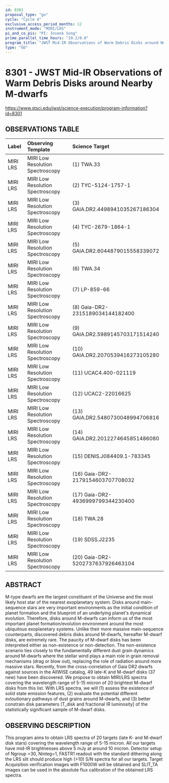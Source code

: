 ```yaml
---
id: 8301
proposal_type: "go"
cycle: "Cycle 4"
exclusive_access_period_months: 12
instrument_mode: "MIRI/LRS"
pi_and_co_pis: "PI: Inseok Song"
prime_parallel_time_hours: "19.2/0.0"
program_title: "JWST Mid-IR Observations of Warm Debris Disks around Nearby M-dwarfs"
type: "GO"
---
```

# 8301 - JWST Mid-IR Observations of Warm Debris Disks around Nearby M-dwarfs
https://www.stsci.edu/jwst/science-execution/program-information?id=8301
## OBSERVATIONS TABLE
| Label             | Observing Template               | Science Target                           |
| :---------------- | :------------------------------- | :--------------------------------------- |
| MIRI LRS          | MIRI Low Resolution Spectroscopy | (1) TWA.33                               |
| MIRI LRS          | MIRI Low Resolution Spectroscopy | (2) TYC-5124-1757-1                      |
| MIRI LRS          | MIRI Low Resolution Spectroscopy | (3) GAIA.DR2.4498941035267186304         |
| MIRI LRS          | MIRI Low Resolution Spectroscopy | (4) TYC-2679-1864-1                      |
| MIRI LRS          | MIRI Low Resolution Spectroscopy | (5) GAIA.DR2.6044879015558339072         |
| MIRI LRS          | MIRI Low Resolution Spectroscopy | (6) TWA.34                               |
| MIRI LRS          | MIRI Low Resolution Spectroscopy | (7) LP-859-66                            |
| MIRI LRS          | MIRI Low Resolution Spectroscopy | (8) Gaia-DR2-2315189034144182400         |
| MIRI LRS          | MIRI Low Resolution Spectroscopy | (9) GAIA.DR2.5989145703171514240         |
| MIRI LRS          | MIRI Low Resolution Spectroscopy | (10) GAIA.DR2.2070539416273105280        |
| MIRI LRS          | MIRI Low Resolution Spectroscopy | (11) UCAC4.400-021119                    |
| MIRI LRS          | MIRI Low Resolution Spectroscopy | (12) UCAC2-22016625                      |
| MIRI LRS          | MIRI Low Resolution Spectroscopy | (13) GAIA.DR2.5480730048994706816        |
| MIRI LRS          | MIRI Low Resolution Spectroscopy | (14) GAIA.DR2.2012274645851486080        |
| MIRI LRS          | MIRI Low Resolution Spectroscopy | (15) DENIS.J084409.1-783345              |
| MIRI LRS          | MIRI Low Resolution Spectroscopy | (16) Gaia-DR2-2179154603707708032        |
| MIRI LRS          | MIRI Low Resolution Spectroscopy | (17) Gaia-DR2-4936999799344230400        |
| MIRI LRS          | MIRI Low Resolution Spectroscopy | (18) TWA.28                              |
| MIRI LRS          | MIRI Low Resolution Spectroscopy | (19) SDSS.J2235                          |
| MIRI LRS          | MIRI Low Resolution Spectroscopy | (20) Gaia-DR2-5202737637926463104        |

## ABSTRACT

M-type dwarfs are the largest constituent of the Universe and the most likely host star of the nearest exoplanetary system. Disks around main-sequence stars are very important environments as the initial condition of planet formation and the blueprint of an underlying planet's dynamical evolution. Therefore, disks around M-dwarfs can inform us of the most important planet formation/evolution environment around the most ubiquitous exoplanetary systems. Unlike their more massive main-sequence counterparts, discovered debris disks around M-dwarfs, hereafter M-dwarf disks, are extremely rare. The paucity of M-dwarf disks has been interpreted either as non-existence or non-detection. The non-existence scenario ties closely to the fundamentally different dust grain dynamics around M-dwarfs where the stellar wind plays a main role in grain removal mechanisms (drag or blow out), replacing the role of radiation around more massive stars. Recently, from the cross-correlation of Gaia DR2 dwarfs against sources in the AllWISE catalog, 49 late-K and M-dwarf disks (37 new) have been discovered. We propose to obtain MIRI/LRS spectra covering the wavelength range of 5-15 micron of 20 brightest M-dwarf disks from this list. With LRS spectra, we will (1) assess the existence of solid state emission features, (2) evaluate the potential different evloutionary pathways of dust grains around M-dwarfs, and (3) better constrain disk parameters [T_disk and fractional IR luminosity] of the statistically significant sample of M-dwarf disks.

## OBSERVING DESCRIPTION

This program aims to obtain LRS spectra of 20 targets (late K- and M-dwarf disk stars) covering the wavelength range of 5-15 micron. All our targets have mid-IR brightnesses above 5 mJy at around 10 micron. Detector setup of Ngroup =30, Ninteg=1, FASTR1 readout with the standard dithering along the LRS slit should produce high (>10) S/N spectra for all our targets. Target Acquisition verification images with F1000W will be obtained and SLIT_TA images can be used in the absolute flux calibration of the obtained LRS spectra.